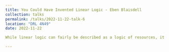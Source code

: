 ```yaml
---
title: You Could Have Invented Linear Logic - Eben Blaisdell
collection: talks
permalink: /talks/2022-11-22-talk-6
location: "DRL 4N49"
date: 2022-11-22

While linear logic can fairly be described as a logic of resources, it also forms a "computational core" of logic.  This talk will serve mainly as a paced introduction to the fundamentals of linear logic, seeking to motivate each (intuitionistic) connective via both the resource interpretation and lattices.  Based on time and interest we will see connections to modal logic & positive and negative data types & calling conventions & 1.

---
```


